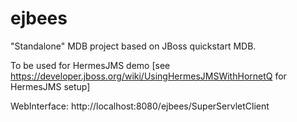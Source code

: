 ejbees
======
"Standalone" MDB project based on JBoss quickstart MDB.

To be used for HermesJMS demo
[see https://developer.jboss.org/wiki/UsingHermesJMSWithHornetQ for HermesJMS setup]

WebInterface: http://localhost:8080/ejbees/SuperServletClient
